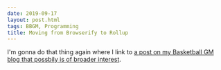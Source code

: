 ```yaml
---
date: 2019-09-17
layout: post.html
tags: BBGM, Programming
title: Moving from Browserify to Rollup
---
```


I'm gonna do that thing again where I link to [a post on my Basketball GM blog that possbily is of broader interest](https://basketball-gm.com/blog/2019/09/browserify-to-rollup/).
